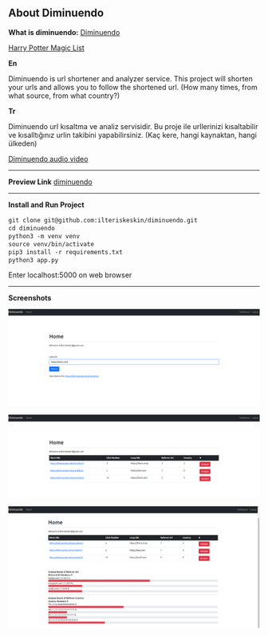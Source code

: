 ## About Diminuendo

**What is diminuendo:**
[Diminuendo](https://harrypotter.fandom.com/wiki/Diminuendo)

[Harry Potter Magic List](https://tr.wikipedia.org/wiki/Harry_Potter%27daki_b%C3%BCy%C3%BCler_listesi)

**En**

Diminuendo is url shortener and analyzer service. This project will shorten your urls and allows you to follow the shortened url. (How many times, from what source, from what country?)

**Tr**

Diminuendo url kısaltma ve analiz servisidir. Bu proje ile urllerinizi kısaltabilir ve kısalltığınız urlin takibini yapabilirsiniz. (Kaç kere, hangi kaynaktan, hangi ülkeden)

[Diminuendo audio video](https://getyarn.io/yarn-clip/e064dbb5-9650-4488-b13a-eb8e0a289fbb)

---

**Preview Link**
[diminuendo](https://diminuendo.ml/)

---

**Install and Run Project**

```shell
git clone git@github.com:ilteriskeskin/diminuendo.git
cd diminuendo
python3 -m venv venv
source venv/bin/activate
pip3 install -r requirements.txt
python3 app.py
```

Enter localhost:5000 on web browser

---

**Screenshots**

![ss1](https://github.com/ilteriskeskin/diminuendo/blob/main/screenshots/ss1.png)

![ss2](https://github.com/ilteriskeskin/diminuendo/blob/main/screenshots/ss2.png)

![ss3](https://github.com/ilteriskeskin/diminuendo/blob/main/screenshots/ss3.png)
